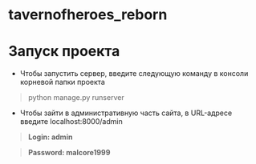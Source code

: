 # tavernofheroes_reborn

# Запуск проекта
- Чтобы запустить сервер, введите следующую команду в консоли корневой папки проекта
> python manage.py runserver

- Чтобы зайти в административную часть сайта, в URL-адресе введите localhost:8000/admin
> **Login: admin**

> **Password: malcore1999**
